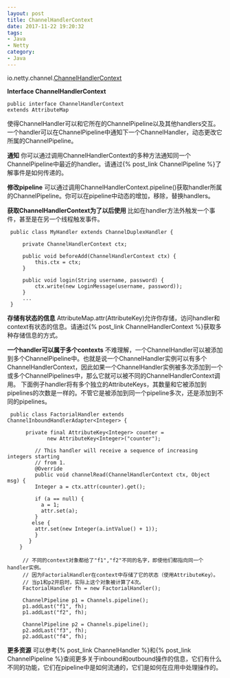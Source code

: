 ```yaml
---
layout: post
title: ChannelHandlerContext
date: 2017-11-22 19:20:32
tags:
- Java
- Netty
category:
- Java
---
```

io.netty.channel.[ChannelHandlerContext](http://netty.io/4.0/api/io/netty/channel/ChannelHandlerContext.html )

**Interface ChannelHandlerContext**

```
public interface ChannelHandlerContext
extends AttributeMap
```

使得ChannelHandler可以和它所在的ChannelPipeline以及其他handlers交互。一个handler可以在ChannelPipeline中通知下一个ChannelHandler，动态更改它所属的ChannelPipeline。

**通知**
你可以通过调用ChannelHandlerContext的多种方法通知同一个ChannelPipeline中最近的handler。请通过{% post_link ChannelPipeline %}了解事件是如何传递的。

**修改pipeline**
可以通过调用ChannelHandlerContext.pipeline()获取handler所属的ChannelPipeline。你可以在pipeline中动态的增加，移除，替换handlers。

**获取ChannelHandlerContext为了以后使用**
比如在handler方法外触发一个事件，甚至是在另一个线程触发事件。

```
 public class MyHandler extends ChannelDuplexHandler {

     private ChannelHandlerContext ctx;

     public void beforeAdd(ChannelHandlerContext ctx) {
         this.ctx = ctx;
     }

     public void login(String username, password) {
         ctx.write(new LoginMessage(username, password));
     }
     ...
 }
```

**存储有状态的信息**
AttributeMap.attr(AttributeKey)允许你存储，访问handler和context有状态的信息。请通过{% post_link ChannelHandlerContext %}获取多种存储信息的方式。

**一个handler可以属于多个contexts**
不难理解，一个ChannelHandler可以被添加到多个ChannelPipeline中。也就是说一个ChannelHandler实例可以有多个ChannelHandlerContext，因此如果一个ChannelHandler实例被多次添加到一个或多个ChannelPipelines中，那么它就可以被不同的ChannelHandlerContext调用。
下面例子handler将有多个独立的AttributeKeys，其数量和它被添加到pipelines的次数是一样的。不管它是被添加到同一个pipeline多次，还是添加到不同的pipelines。

```
 public class FactorialHandler extends ChannelInboundHandlerAdapter<Integer> {
   
      private final AttributeKey<Integer> counter =
             new AttributeKey<Integer>("counter");

         // This handler will receive a sequence of increasing integers starting
         // from 1.
         @Override
         public void channelRead(ChannelHandlerContext ctx, Object msg) {
         Integer a = ctx.attr(counter).get();

         if (a == null) {
           a = 1;
           attr.set(a);
         }
        else {
         attr.set(new Integer(a.intValue() + 1));
         }
       }
    }

     // 不同的context对象都给了"f1","f2"不同的名字，即使他们都指向同一个handler实例。
     // 因为FactorialHandler在context中存储了它的状态（使用AttributeKey）。
     // 当p1和p2开启时，实际上这个对象被计算了4次。
     FactorialHandler fh = new FactorialHandler();

     ChannelPipeline p1 = Channels.pipeline();
     p1.addLast("f1", fh);
     p1.addLast("f2", fh);

     ChannelPipeline p2 = Channels.pipeline();
     p2.addLast("f3", fh);
     p2.addLast("f4", fh);
```

**更多资源**
可以参考{% post_link ChannelHandler %}和{% post_link ChannelPipeline %}查阅更多关于inbound和outbound操作的信息，它们有什么不同的功能，它们在pipeline中是如何流通的，它们是如何在应用中处理操作的。